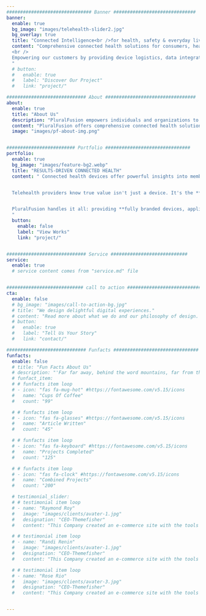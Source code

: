 ```yaml
---
############################### Banner ##############################
banner:
  enable: true
  bg_image: "images/telehealth-slider2.jpg"
  bg_overlay: true
  title: "Connected Intelligence<br />for health, safety & everyday living"
  content: "Comprehensive connected health solutions for consumers, healthcare providers and industries. 
  <br />
  Empowering our customers by providing device logistics, data integration, security, and ongoing support.
  "
  # button:
  #   enable: true
  #   label: "Discover Our Project"
  #   link: "project/"

############################# About #################################
about:
  enable: true
  title: "About Us"
  description: "PluralFusion empowers individuals and organizations to thrive by creating connected solutions that prioritize well-being, safety, health and human potential."
  content: "PluralFusion offers comprehensive connected health solutions for consumers, healthcare providers and industries. Our connected health and safety solutions empower our customers by providing device logistics, data integration, security, and ongoing support."
  image: "images/pf-about-img.png"


######################### Portfolio ###############################
portfolio:
  enable: true
  bg_image: "images/feature-bg2.webp"
  title: "RESULTS-DRIVEN CONNECTED HEALTH"
  content: " Connected health devices offer powerful insights into members' daily lives, poised to revolutionize wellness programs.


  Telehealth providers know true value isn't just a device. It's the **improved health, reduced costs, and enhanced engagement** that comes from a seamless, integrated ecosystem.


  PluralFusion handles it all: providing **fully branded devices, applications, and services**, while expertly managing health device integration, logistics, and compliance. This empowers telehealth providers with **actionable insights** to deliver exceptional care and achieve their program goals.
  "
  button:
    enable: false
    label: "View Works"
    link: "project/"


############################# Service ############################
service:
  enable: true
  # service content comes from "service.md" file


############################ call to action ###########################
cta:
  enable: false
  # bg_image: "images/call-to-action-bg.jpg"
  # title: "We design delightful digital experiences."
  # content: "Read more about what we do and our philosophy of design. Judge for yourself The work and results <br> we’ve achieved for other clients, and meet our highly experienced Team who just love to design."
  # button:
  #   enable: true
  #   label: "Tell Us Your Story"
  #   link: "contact/"

############################# Funfacts ###############################
funfacts:
  enable: false
  # title: "Fun Facts About Us"
  # description: "'Far far away, behind the word mountains, far from the countries Vokalia and Consonantia, <br> there live the blind texts. Separated they live in Bookmarksgrove right at the coast of the Semantics'"
  # funfact_item:
  # # funfacts item loop
  # - icon: "fas fa-mug-hot" #https://fontawesome.com/v5.15/icons
  #   name: "Cups Of Coffee"
  #   count: "99"

  # # funfacts item loop
  # - icon: "fas fa-glasses" #https://fontawesome.com/v5.15/icons
  #   name: "Article Written"
  #   count: "45"

  # # funfacts item loop
  # - icon: "fas fa-keyboard" #https://fontawesome.com/v5.15/icons
  #   name: "Projects Completed"
  #   count: "125"

  # # funfacts item loop
  # - icon: "fas fa-clock" #https://fontawesome.com/v5.15/icons
  #   name: "Combined Projects"
  #   count: "200"

  # testimonial_slider:
  # # testimonial item loop
  # - name: "Raymond Roy"
  #   image: "images/clients/avater-1.jpg"
  #   designation: "CEO-Themefisher"
  #   content: "This Company created an e-commerce site with the tools to make our business a success, with innovative ideas we feel that our site has unique elements that make us stand out from the crowd."

  # # testimonial item loop
  # - name: "Randi Renin"
  #   image: "images/clients/avater-1.jpg"
  #   designation: "CEO-Themefisher"
  #   content: "This Company created an e-commerce site with the tools to make our business a success, with innovative ideas we feel that our site has unique elements that make us stand out from the crowd."

  # # testimonial item loop
  # - name: "Rose Rio"
  #   image: "images/clients/avater-3.jpg"
  #   designation: "CEO-Themefisher"
  #   content: "This Company created an e-commerce site with the tools to make our business a success, with innovative ideas we feel that our site has unique elements that make us stand out from the crowd."


---
```

